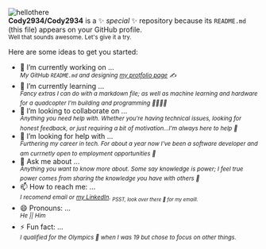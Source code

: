 ![hellothere](https://media3.giphy.com/media/Nx0rz3jtxtEre/giphy.gif)    
**Cody2934/Cody2934** is a ✨ _special_ ✨ repository because its `README.md` (this file) appears on your GitHub profile.    
<sup>Well that sounds awesome. Let's give it a try.<sup>

Here are some ideas to get you started:    

- 🔭 I’m currently working on ...    
*<sup>My GitHub `README.md` and designing [my protfolio page](codylylebrown.com) :writing_hand:<sup>*
- 🌱 I’m currently learning ...    
*<sup>Fancy extras I can do with a markdown file; as well as machine learning and hardware for a quadcopter I'm building and programming :helicopter::helicopter::helicopter::helicopter:<sup>*
- 👯 I’m looking to collaborate on ...    
*<sup>Anything you need help with. Whether you're having technical issues, looking for honest feedback, or just requiring a bit of motivation...I'm always here to help :clap:<sup>*
- 🤔 I’m looking for help with ...    
*<sup>Furthering my career in tech. For about a year now I've been a software developer and am currnetly open to employment opportunities :office:<sup>*
- 💬 Ask me about ...    
*<sup>Anything you want to know more about. Some say knowledge is power; I feel true power comes from sharing the knowledge you have with others :muscle:<sup>*
- 📫 How to reach me: ...    
*<sup>I recomend email or [my LinkedIn](https://www.linkedin.com/in/codylylebrown/). <sub>PSST, look over there :eyes: for my emaill.<sub><sup>*
- 😄 Pronouns: ...    
*<sup>He || Him<sup>*
- ⚡ Fun fact: ...    
*<sup>I qualified for the Olympics :dart: when I was 19 but chose to focus on other things.<sup>*

